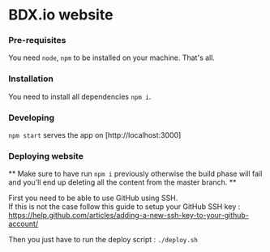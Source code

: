 # BDX.io website

### Pre-requisites

You need `node`, `npm` to be installed on your machine. That's all.

### Installation

You need to install all dependencies `npm i`.

### Developing

`npm start` serves the app on [http://localhost:3000]

### Deploying website

** Make sure to have run `npm i` previously otherwise the build phase will fail and you'll end up deleting all the content from the master branch. ** 

First you need to be able to use GitHub using SSH.   
If this is not the case follow this guide to setup your GitHub SSH key : https://help.github.com/articles/adding-a-new-ssh-key-to-your-github-account/

Then you just have to run the deploy script : `./deploy.sh`
